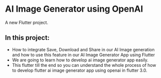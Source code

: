 # AI Image Generator using OpenAI

A new Flutter project.

## In this project:
- How to integrate Save, Download and Share in our AI Image generation and how to use this feature in our AI Image Generator App using Flutter 
- We are going to learn how to develop ai image generator app easily.
- This flutter till the end so you can understand the whole process of how to develop flutter ai image generator app using openai in flutter 3.0.



